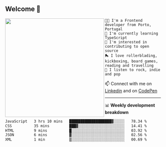 ## Welcome 👋

<img align="left" src="https://github.com/saraiovieira/saraiovieira/assets/74243584/32f0e061-fcbb-45fe-8361-571943f17664" width="320"/>

```
👩‍💻 I'm a Frontend developer from Porto, Portugal
🌱 I'm currently learning TypeScript
🚩 I'm interested in contributing to open source
🛼 I love rollerblading, kickboxing, board games, reading and travelling
🎵 I listen to rock, indie and pop
```
📫 Connect with me on [Linkedin](https://www.linkedin.com/in/sara-vieira-frontend-developer/) and on [CodePen](https://codepen.io/saraiovieira)

-------

📊 **Weekly development breakdown**

<!--START_SECTION:waka-->

```txt
JavaScript   3 hrs 10 mins   ███████████████████▓░░░░░   78.34 %
CSS          35 mins         ███▓░░░░░░░░░░░░░░░░░░░░░   14.41 %
HTML         9 mins          █░░░░░░░░░░░░░░░░░░░░░░░░   03.92 %
JSON         6 mins          ▓░░░░░░░░░░░░░░░░░░░░░░░░   02.56 %
XML          1 min           ▒░░░░░░░░░░░░░░░░░░░░░░░░   00.69 %
```

<!--END_SECTION:waka-->
